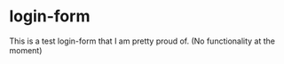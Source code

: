 # login-form
This is a test login-form that I am pretty proud of.  (No functionality at the moment)
